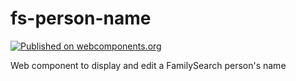 # fs-person-name

[![Published on webcomponents.org](https://img.shields.io/badge/webcomponents.org-published-blue.svg)](https://www.webcomponents.org/element/fs-webcomponents/fs-person-name)

Web component to display and edit a FamilySearch person's name
